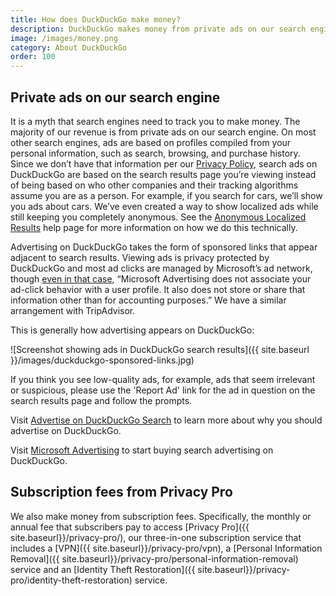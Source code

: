```yaml
---
title: How does DuckDuckGo make money?
description: DuckDuckGo makes money from private ads on our search engine and from subscription fees for our Privacy Pro subscription service.
image: /images/money.png
category: About DuckDuckGo
order: 100
---
```


## Private ads on our search engine

It is a myth that search engines need to track you to make money. The majority of our revenue is from private ads on our search engine. On most other search engines, ads are based on profiles compiled from your personal information, such as search, browsing, and purchase history. Since we don’t have that information per our [Privacy Policy](https://duckduckgo.com/privacy), search ads on DuckDuckGo are based on the search results page you’re viewing instead of being based on who other companies and their tracking algorithms assume you are as a person. For example, if you search for cars, we’ll show you ads about cars. We’ve even created a way to show localized ads while still keeping you completely anonymous. See the <a href="{{site.baseurl}}/privacy/anonymous-localized-results/">Anonymous Localized Results</a> help page for more information on how we do this technically.

Advertising on DuckDuckGo takes the form of sponsored links that appear adjacent to search results. Viewing ads is privacy protected by DuckDuckGo and most ad clicks are managed by Microsoft’s ad network, though <a href="{{site.baseurl}}/company/ads-by-microsoft-on-duckduckgo-private-search/">even in that case</a>, “Microsoft Advertising does not associate your ad-click behavior with a user profile. It also does not store or share that information other than for accounting purposes.” We have a similar arrangement with TripAdvisor.

This is generally how advertising appears on DuckDuckGo:

![Screenshot showing ads in DuckDuckGo search results]({{ site.baseurl }}/images/duckduckgo-sponsored-links.jpg)

If you think you see low-quality ads, for example, ads that seem irrelevant or suspicious, please use the 'Report Ad' link for the ad in question on the search results page and follow the prompts.

Visit <a href="{{site.baseurl}}/company/advertise-on-duckduckgo-search/">Advertise on DuckDuckGo Search</a> to learn more about why you should advertise on DuckDuckGo.

Visit [Microsoft Advertising](https://about.ads.microsoft.com/en-us/h/a/microsoft-advertising?) to start buying search advertising on DuckDuckGo.

## Subscription fees from Privacy Pro

We also make money from subscription fees. Specifically, the monthly or annual fee that subscribers pay to access [Privacy Pro]({{ site.baseurl}}/privacy-pro/), our three-in-one subscription service that includes a [VPN]({{ site.baseurl}}/privacy-pro/vpn), a [Personal Information Removal]({{ site.baseurl}}/privacy-pro/personal-information-removal) service and an [Identity Theft Restoration]({{ site.baseurl}}/privacy-pro/identity-theft-restoration) service.
